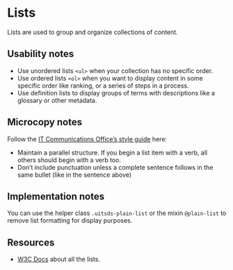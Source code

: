 # Lists

Lists are used to group and organize collections of content.

## Usability notes

- Use unordered lists `<ul>` when your collection has no specific order.
- Use ordered lists `<ol>` when you want to display content in some specific order like ranking, or a series of steps in a process.
- Use definition lists to display groups of terms with descriptions like a glossary or other metadata. 

## Microcopy notes
Follow the [IT Communications Office’s style guide](https://uits.iu.edu/itco/style-basics) here:

- Maintain a parallel structure. If you begin a list item with a verb, all others should begin with a verb too.
- Don’t include punctuation unless a complete sentence follows in the same bullet (like in the sentence above)

## Implementation notes

You can use the helper class `.uitsds-plain-list` or the mixin `@plain-list` to remove list formatting for display purposes.

## Resources
- [W3C Docs](https://www.w3.org/TR/WCAG20-TECHS/H48.html) about all the lists.
